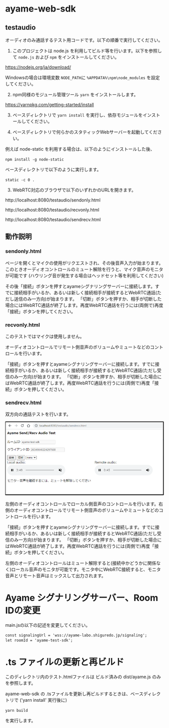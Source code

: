 # ayame-web-sdk

## testaudio

オーディオのみ通話するテスト用コードです。以下の順番で実行してください。

1. このプロジェクトは node.js を利用してビルド等を行います。以下を参照して `node.js` および `npm` をインストールしてください。

https://nodejs.org/ja/download/

Windowsの場合は環境変数 `NODE_PATH`に `%APPDATA%\npm\node_modules` を設定してください。

2. npm同様のモジュール管理ツール `yarn` をインストールします。

https://yarnpkg.com/getting-started/install

3. ベースディレクトリで `yarn install` を実行し、依存モジュールをインストールしてください。

2. ベースディレクトリで何らかのスタティックWebサーバーを起動してください。

例えば node-static を利用する場合は、以下のようにインストールした後、

`npm install -g node-static`

ベースディレクトリで以下のように実行します。

`static -c 0 .`

3. WebRTC対応のブラウザで以下のいずれかのURLを開きます。

http://localhost:8080/testaudio/sendonly.html

http://localhost:8080/testaudio/recvonly.html

http://localhost:8080/testaudio/sendrecv.html

## 動作説明

### sendonly.html

ページを開くとマイクの使用がリクエストされ、その後音声入力が始まります。
このときオーディオコントロールのミュート解除を行うと、マイク音声のモニタが可能です (ハウリング音が発生する場合はヘッドセット等を利用してください)

その後「接続」ボタンを押すとayameシグナリングサーバーに接続します。すでに接続相手がいるか、あるいは新しく接続相手が接続するとWebRTC通話(ただし送信のみ一方向)が始まります。
「切断」ボタンを押すか、相手が切断した場合にはWebRTC通話が終了します。再度WebRTC通話を行うには(両側で)再度「接続」ボタンを押してください。

### recvonly.html

このテストではマイクは使用しません。

オーディオコントロールでリモート側音声のボリュームやミュートなどのコントロールを行います。

「接続」ボタンを押すとayameシグナリングサーバーに接続します。すでに接続相手がいるか、あるいは新しく接続相手が接続するとWebRTC通話(ただし受信のみ一方向)が始まります。
「切断」ボタンを押すか、相手が切断した場合にはWebRTC通話が終了します。再度WebRTC通話を行うには(両側で)再度「接続」ボタンを押してください。

### sendrecv.html

双方向の通話テストを行います。

![sendrecv.html](testaudio_sendrecv.png)

左側のオーディオコントロールでローカル側音声のコントロールを行います。右側のオーディオコントロールでリモート側音声のボリュームやミュートなどのコントロールを行います。

「接続」ボタンを押すとayameシグナリングサーバーに接続します。すでに接続相手がいるか、あるいは新しく接続相手が接続するとWebRTC通話(ただし受信のみ一方向)が始まります。
「切断」ボタンを押すか、相手が切断した場合にはWebRTC通話が終了します。再度WebRTC通話を行うには(両側で)再度「接続」ボタンを押してください。

左側のオーディオコントロールはミュート解除すると(接続中かどうかに関係なく)ローカル音声のモニタが可能です。モニタ中にWebRTC接続すると、モニタ音声とリモート音声はミックスして出力されます。

# Ayame シグナリングサーバー、Room IDの変更

main.jsの以下の記述を変更してください。

```
const signalingUrl = 'wss://ayame-labo.shiguredo.jp/signaling';
let roomId = 'ayame-test-sdk';
```

# .ts ファイルの更新と再ビルド

このディレクトリ内のテスト.htmlファイルは ビルド済みの dist/ayame.js のみを参照します。

ayame-web-sdk の .tsファイルを更新し再ビルドするときは、ベースディレクトリで ('yarn install' 実行後に)

`yarn build`

を実行します。
